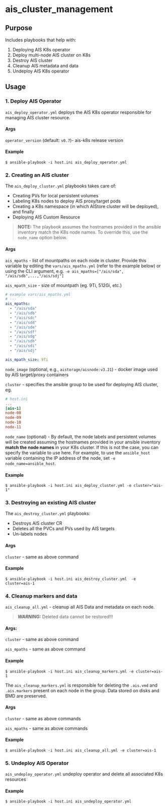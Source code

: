 
# ais_cluster_management

## Purpose

Includes playbooks that help with:
1. Deploying AIS K8s operator
2. Deploy multi-node AIS cluster on K8s
3. Destroy AIS cluster
4. Cleanup AIS metadata and data
5. Undeploy AIS K8s operator

## Usage

### 1. Deploy AIS Operator

`ais_deploy_operator.yml` deploys the AIS K8s operator responsible for managing AIS cluster resource.

#### Args

`operator_version` (default: `v0.7`)- ais-k8s release version

#### Example

```console
$ ansible-playbook -i host.ini ais_deploy_operator.yml
```

### 2. Creating an AIS cluster

The `ais_deploy_cluster.yml` playbooks takes care of:
* Creating PVs for local persistent volumes
* Labeling K8s nodes to deploy AIS proxy/target pods
* Creating a K8s namespace (in which AIStore cluster will be deployed), and finally
* Deploying AIS Custom Resource

> **NOTE:** The playbook assumes the hostnames provided in the ansible inventory match the K8s node names. To override this, use the `node_name` option below.

#### Args

`ais_mpaths` - list of mountpaths on each node in cluster. Provide this variable by editing the `vars/ais_mpaths.yml` (refer to the example below) or using the CLI argument, e.g. `-e ais_mpaths=["/ais/sda", "/ais/sdb",...,"/ais/sdj"]`

`ais_mpath_size` - size of mountpath (eg. 9Ti, 512Gi, etc.)

```yaml
# example vars/ais_mpaths.yml
# ---
ais_mpaths:
  - "/ais/sda"
  - "/ais/sdb"
  - "/ais/sdc"
  - "/ais/sdd"
  - "/ais/sde"
  - "/ais/sdf"
  - "/ais/sdg"
  - "/ais/sdh"
  - "/ais/sdi"
  - "/ais/sdj"

ais_mpath_size: 9Ti

```

`node_image` (optional, e.g., `aistorage/aisnode:v3.21`) - docker image used by AIS target/proxy containers

`cluster` - specifies the ansible group to be used for deploying AIS cluster, eg.
```ini
# host.ini
...
[ais-1]
node-08
node-09
node-10
node-11
```

`node_name` (optional) - By default, the node labels and persistent volumes will be created assuming the hostnames provided in your ansible inventory **match the node names** in your K8s cluster. If this is not the case, you can specify the variable to use here. For example, to use the `ansible_host` variable containing the IP address of the node, set `-e node_name=ansible_host`.

#### Example

```console
$ ansible-playbook -i host.ini ais_deploy_cluster.yml -e cluster="ais-1"
```


### 3. Destroying an existing AIS cluster

The `ais_destroy_cluster.yml` playbooks:
* Destroys AIS cluster CR
* Deletes all the PVCs and PVs used by AIS targets
* Un-labels nodes

#### Args

`cluster` - same as above command

#### Example

```console
$ ansible-playbook -i host.ini ais_destroy_cluster.yml  -e cluster=ais-1
```

### 4. Cleanup markers and data

`ais_cleanup_all.yml` - cleanup all AIS Data and metadata on each node.

> ***WARNING:*** Deleted data cannot be restored!!!

#### Args:

`cluster` - same as above command

`ais_mpaths` - same as above command

#### Example

```console
$ ansible-playbook -i host.ini ais_cleanup_markers.yml -e cluster=ais-1
```


The `ais_cleanup_markers.yml` is responsible for deleting the `.ais.vmd` and `.ais.markers` present on each node in the group. Data stored on disks and BMD are preserved.

#### Args

`cluster` - same as above commands

`ais_mpaths` - same as above commands

#### Example

```console
$ ansible-playbook -i host.ini ais_cleanup_all.yml -e cluster=ais-1
```

### 5. Undeploy AIS Operator

`ais_undeploy_operator.yml` undeploy operator and delete all associated K8s resources

#### Example

```console
$ ansible-playbook -i host.ini ais_undeploy_operator.yml
```
